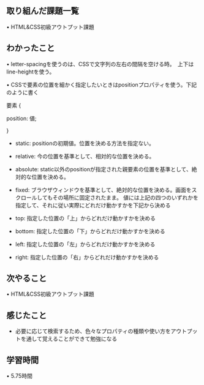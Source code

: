 ## 取り組んだ課題一覧
• HTML&CSS初級アウトプット課題

## わかったこと
• letter-spacingを使うのは、CSSで文字列の左右の間隔を空ける時。　上下はline-heightを使う。

• CSSで要素の位置を細かく指定したいときはpositionプロパティを使う。下記のように書く

要素 {

position: 値;

}

* static: positionの初期値。位置を決める方法を指定ない。
* relative: 今の位置を基準として、相対的な位置を決める。
* absolute: static以外のpositionが指定された親要素の位置を基準として、絶対的な位置を決める。
* fixed: ブラウザウィンドウを基準として、絶対的な位置を決める。画面をスクロールしてもその場所に固定されたまま。
値には上記の四つのいずれかを指定して、それに従い実際にどれだけ動かすかを下記から決める

* top: 指定した位置の「上」からどれだけ動かすかを決める
* bottom: 指定した位置の「下」からどれだけ動かすかを決める
* left: 指定した位置の「左」からどれだけ動かすかを決める
* right: 指定した位置の「右」からどれだけ動かすかを決める



## 次やること
• HTML&CSS初級アウトプット課題

## 感じたこと
* 必要に応じて検索するため、色々なプロパティの種類や使い方をアウトプットを通して覚えることができて勉強になる

## 学習時間
• 5.75時間